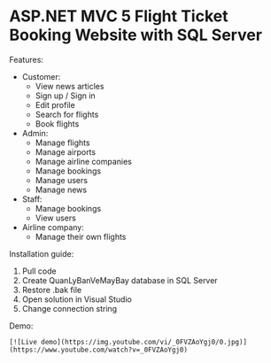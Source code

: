 # ASP.NET MVC 5 Flight Ticket Booking Website with SQL Server

Features:

- Customer:
  - View news articles
  - Sign up / Sign in
  - Edit profile
  - Search for flights
  - Book flights
- Admin:
  - Manage flights
  - Manage airports
  - Manage airline companies
  - Manage bookings
  - Manage users
  - Manage news
- Staff:
  - Manage bookings
  - View users
- Airline company:
  - Manage their own flights

Installation guide:

1.  Pull code
2.  Create QuanLyBanVeMayBay database in SQL Server
3.  Restore .bak file
4.  Open solution in Visual Studio
5.  Change connection string

Demo:

```
[![Live demo](https://img.youtube.com/vi/_0FVZAoYgj0/0.jpg)](https://www.youtube.com/watch?v=_0FVZAoYgj0)

```
